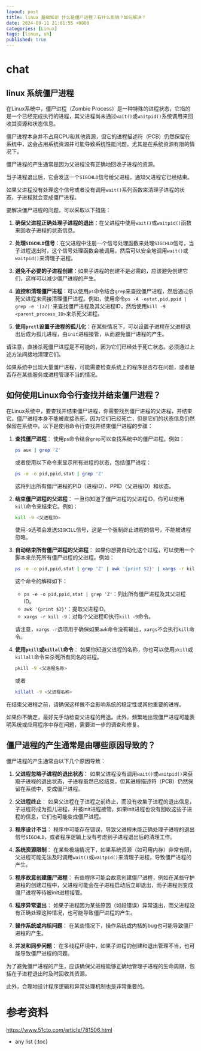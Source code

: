 ```yaml
---
layout: post
title: linux 基础知识 什么是僵尸进程？有什么影响？如何解决？
date: 2024-09-11 21:01:55 +0800
categories: [Linux]
tags: [linux, sh]
published: true
---
```


# chat

## linux 系统僵尸进程

在Linux系统中，僵尸进程（Zombie Process）是一种特殊的进程状态，它指的是一个已经完成执行的进程，其父进程尚未通过`wait()`或`waitpid()`系统调用来回收其资源和状态信息。

僵尸进程本身并不占用CPU和其他资源，但它的进程描述符（PCB）仍然保留在系统中，这会占用系统资源并可能导致系统性能问题，尤其是在系统资源有限的情况下。

僵尸进程的产生通常是因为父进程没有正确地回收子进程的资源。

当子进程退出后，它会发送一个`SIGCHLD`信号给父进程，通知父进程它已经结束。

如果父进程没有处理这个信号或者没有调用`wait()`系列函数来清理子进程的状态，子进程就会变成僵尸进程。

要解决僵尸进程的问题，可以采取以下措施：

1. **确保父进程正确处理子进程的退出**：在父进程中使用`wait()`或`waitpid()`函数来回收子进程的状态信息。

2. **处理`SIGCHLD`信号**：在父进程中注册一个信号处理函数来处理`SIGCHLD`信号，当子进程退出时，这个信号处理函数会被调用，然后可以安全地调用`wait()`或`waitpid()`来清理子进程。

3. **避免不必要的子进程创建**：如果子进程的创建不是必需的，应该避免创建它们，这样可以减少僵尸进程的产生。

4. **监控和清理僵尸进程**：可以使用`ps`命令结合`grep`来查找僵尸进程，然后通过杀死父进程来间接清理僵尸进程。例如，使用命令`ps -A -ostat,pid,ppid | grep -e '[zZ]'`来查找僵尸进程及其父进程ID，然后使用`kill -9 <parent_process_ID>`来杀死父进程。

5. **使用`prctl`设置子进程的孤儿化**：在某些情况下，可以设置子进程在父进程退出后成为孤儿进程，由`init`进程接管，从而避免僵尸进程的产生。

请注意，直接杀死僵尸进程是不可能的，因为它们已经处于死亡状态。必须通过上述方法间接地清理它们。

如果系统中出现大量僵尸进程，可能需要检查系统上的程序是否存在问题，或者是否存在某些服务或进程管理不当的情况。

## 如何使用Linux命令行查找并结束僵尸进程？

在Linux系统中，要查找并结束僵尸进程，你需要找到僵尸进程的父进程，并结束它。僵尸进程本身不能被直接杀死，因为它们已经死亡，但是它们的状态信息仍然保留在系统中。以下是使用命令行查找并结束僵尸进程的步骤：

1. **查找僵尸进程**：
   使用`ps`命令结合`grep`可以查找系统中的僵尸进程。例如：

   ```bash
   ps aux | grep 'Z'
   ```

   或者使用以下命令来显示所有进程的状态，包括僵尸进程：

   ```bash
   ps -e -o pid,ppid,stat | grep 'Z'
   ```

   这将列出所有僵尸进程的PID（进程ID）、PPID（父进程ID）和状态。

2. **结束僵尸进程的父进程**：
   一旦你知道了僵尸进程的父进程ID，你可以使用`kill`命令来结束它。例如：

   ```bash
   kill -9 <父进程ID>
   ```

   使用`-9`选项会发送`SIGKILL`信号，这是一个强制终止进程的信号，不能被进程忽略。

3. **自动结束所有僵尸进程的父进程**：
   如果你想要自动化这个过程，可以使用一个脚本来杀死所有僵尸进程的父进程。例如：

   ```bash
   ps -e -o pid,ppid,stat | grep 'Z' | awk '{print $2}' | xargs -r kill -9
   ```

   这个命令的解释如下：
   - `ps -e -o pid,ppid,stat | grep 'Z'`：列出所有僵尸进程及其父进程ID。
   - `awk '{print $2}'`：提取父进程ID。
   - `xargs -r kill -9`：对每个父进程ID执行`kill -9`命令。

   请注意，`xargs -r`选项用于确保如果`awk`命令没有输出，`xargs`不会执行`kill`命令。

4. **使用`pkill`或`killall`命令**：
   如果你知道父进程的名称，你也可以使用`pkill`或`killall`命令来杀死所有同名的进程。

   ```bash
   pkill -9 <父进程名称>
   ```

   或者

   ```bash
   killall -9 <父进程名称>
   ```

在结束父进程之前，请确保这样做不会影响系统的稳定性或其他重要的进程。

如果你不确定，最好先手动检查父进程的用途。此外，频繁地出现僵尸进程可能表明系统或应用程序中存在问题，需要进一步的调查和修复。

## 僵尸进程的产生通常是由哪些原因导致的？

僵尸进程的产生通常由以下几个原因导致：

1. **父进程忽略子进程的退出状态**：
   如果父进程没有调用`wait()`或`waitpid()`来获取子进程的退出状态，子进程虽然已经结束，但其进程描述符（PCB）仍然保留在系统中，变成僵尸进程。

2. **父进程终止**：
   如果父进程在子进程之前终止，而没有收集子进程的退出信息，子进程将成为孤儿进程，并被init进程接管。如果init进程也没有回收这些子进程的信息，它们也可能变成僵尸进程。

3. **程序设计不当**：
   程序中可能存在错误，导致父进程未能正确处理子进程的退出信号`SIGCHLD`，或者程序逻辑上没有考虑到子进程退出后的清理工作。

4. **系统资源限制**：
   在某些极端情况下，如果系统资源（如可用内存）非常有限，父进程可能无法及时调用`wait()`或`waitpid()`来清理子进程，导致僵尸进程的产生。

5. **程序故意创建僵尸进程**：
   有些程序可能会故意创建僵尸进程，例如在某些守护进程的创建过程中，父进程可能会在子进程启动后立即退出，而子进程则变成僵尸进程等待被init进程接管。

6. **程序异常退出**：
   如果子进程因为某些原因（如段错误）异常退出，而父进程没有正确处理这种情况，也可能导致僵尸进程的产生。

7. **操作系统或内核问题**：
   在某些情况下，操作系统或内核的bug也可能导致僵尸进程的产生。

8. **并发和同步问题**：
   在多线程环境中，如果子进程的创建和退出管理不当，也可能导致僵尸进程的问题。

为了避免僵尸进程的产生，应该确保父进程能够正确地管理子进程的生命周期，包括在子进程退出时及时回收其资源。

此外，合理地设计程序逻辑和异常处理机制也是非常重要的。

# 参考资料

https://www.51cto.com/article/781506.html

* any list
{:toc}